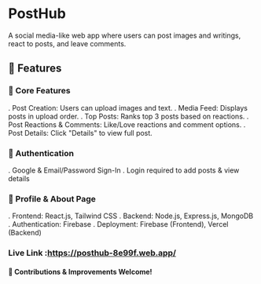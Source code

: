# PostHub
A social media-like web app where users can post images and writings, react to posts, and leave comments.
## 🚀 Features
### 🔹 Core Features
. Post Creation: Users can upload images and text.
. Media Feed: Displays posts in upload order.
. Top Posts: Ranks top 3 posts based on reactions.
. Post Reactions & Comments: Like/Love reactions and comment options.
. Post Details: Click "Details" to view full post.
### 🔐 Authentication
. Google & Email/Password Sign-In
. Login required to add posts & view details
### 📌 Profile & About Page
. Frontend: React.js, Tailwind CSS
. Backend: Node.js, Express.js, MongoDB
. Authentication: Firebase
. Deployment: Firebase (Frontend), Vercel (Backend)
### Live Link :https://posthub-8e99f.web.app/

#### 🎯 Contributions & Improvements Welcome!
